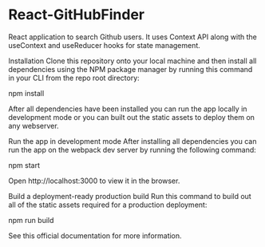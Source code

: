 # React-GitHubFinder
React application to search Github users. It uses Context API along with the useContext and useReducer hooks for state management. 

Installation
Clone this repository onto your local machine and then install all dependencies using the NPM package manager by running this command in your CLI from the repo root directory:

npm install

After all dependencies have been installed you can run the app locally in development mode or you can built out the static assets to deploy them on any webserver.

Run the app in development mode
After installing all dependencies you can run the app on the webpack dev server by running the following command:

npm start

Open http://localhost:3000 to view it in the browser.

Build a deployment-ready production build
Run this command to build out all of the static assets required for a production deployment:

npm run build

See this official documentation for more information.

